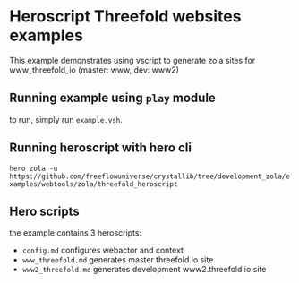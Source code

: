 # Heroscript Threefold websites examples

This example demonstrates using vscript to generate zola sites for www_threefold_io (master: www, dev: www2)

## Running example using `play` module

to run, simply run `example.vsh`.

## Running heroscript with hero cli

`hero zola -u https://github.com/freeflowuniverse/crystallib/tree/development_zola/examples/webtools/zola/threefold_heroscript`

## Hero scripts

the example contains 3 heroscripts:
- `config.md` configures webactor and context
- `www_threefold.md` generates master threefold.io site
- `www2_threefold.md` generates development www2.threefold.io site